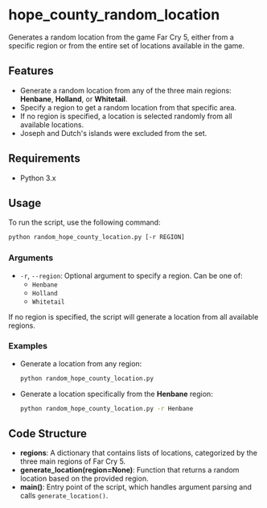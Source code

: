 # hope_county_random_location
Generates a random location from the game Far Cry 5, either from a specific region or from the entire set of locations available in the game.

## Features
- Generate a random location from any of the three main regions: **Henbane**, **Holland**, or **Whitetail**.
- Specify a region to get a random location from that specific area.
- If no region is specified, a location is selected randomly from all available locations.
- Joseph and Dutch's islands were excluded from the set.

## Requirements
- Python 3.x

## Usage
To run the script, use the following command:

```sh
python random_hope_county_location.py [-r REGION]
```

### Arguments
- `-r`, `--region`: Optional argument to specify a region. Can be one of:
  - `Henbane`
  - `Holland`
  - `Whitetail`

If no region is specified, the script will generate a location from all available regions.

### Examples
- Generate a location from any region:
  ```sh
  python random_hope_county_location.py
  ```
- Generate a location specifically from the **Henbane** region:
  ```sh
  python random_hope_county_location.py -r Henbane
  ```

## Code Structure
- **regions**: A dictionary that contains lists of locations, categorized by the three main regions of Far Cry 5.
- **generate_location(region=None)**: Function that returns a random location based on the provided region.
- **main()**: Entry point of the script, which handles argument parsing and calls `generate_location()`.
